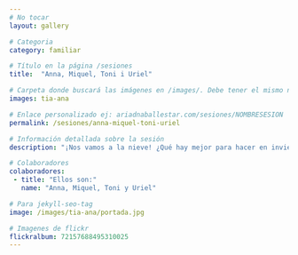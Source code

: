 ```yaml
---
# No tocar
layout: gallery

# Categoria
category: familiar

# Título en la página /sesiones
title:  "Anna, Miquel, Toni i Uriel"

# Carpeta donde buscará las imágenes en /images/. Debe tener el mismo nombre y sin espacios
images: tia-ana

# Enlace personalizado ej: ariadnaballestar.com/sesiones/NOMBRESESION
permalink: /sesiones/anna-miquel-toni-uriel

# Información detallada sobre la sesión
description: "¡Nos vamos a la nieve! ¿Qué hay mejor para hacer en invierno que aprovechar los días libres para ir a la nieve con los peques? Nos lo pasamos genial, además, nos acompañó Puçeta, una perrita súper buena y cariñosa. Jugamos mucho, nos tiramos en trineo y hasta hicimos un muñeco de nieve. Un día perfecto."

# Colaboradores
colaboradores:
 - title: "Ellos son:"
   name: "Anna, Miquel, Toni y Uriel"

# Para jekyll-seo-tag
image: /images/tia-ana/portada.jpg

# Imagenes de flickr
flickralbum: 72157688495310025
---
```

